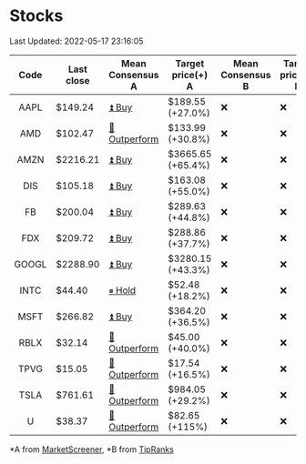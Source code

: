 # Stocks
Last Updated: 2022-05-17 23:16:05

|Code|Last close|Mean Consensus A|Target price(+) A|Mean Consensus B|Target price(+) B|
|:--:|-|-|-|-|-|
|AAPL|$149.24|[⏫ Buy](https://m.marketscreener.com/quote/stock/-4849/)|$189.55 (+27.0%)|❌|❌|
|AMD|$102.47|[🔼 Outperform](https://m.marketscreener.com/quote/stock/-19475876/)|$133.99 (+30.8%)|❌|❌|
|AMZN|$2216.21|[⏫ Buy](https://m.marketscreener.com/quote/stock/-12864605/)|$3665.65 (+65.4%)|❌|❌|
|DIS|$105.18|[⏫ Buy](https://m.marketscreener.com/quote/stock/-4842/)|$163.08 (+55.0%)|❌|❌|
|FB|$200.04|[⏫ Buy](https://m.marketscreener.com/quote/stock/-10547141/)|$289.63 (+44.8%)|❌|❌|
|FDX|$209.72|[⏫ Buy](https://m.marketscreener.com/quote/stock/-12585/)|$288.86 (+37.7%)|❌|❌|
|GOOGL|$2288.90|[⏫ Buy](https://m.marketscreener.com/quote/stock/-24203373/)|$3280.15 (+43.3%)|❌|❌|
|INTC|$44.40|[⏸ Hold](https://m.marketscreener.com/quote/stock/-4829/)|$52.48 (+18.2%)|❌|❌|
|MSFT|$266.82|[⏫ Buy](https://m.marketscreener.com/quote/stock/-4835/)|$364.20 (+36.5%)|❌|❌|
|RBLX|$32.14|[🔼 Outperform](https://m.marketscreener.com/quote/stock/-117793644/)|$45.00 (+40.0%)|❌|❌|
|TPVG|$15.05|[🔼 Outperform](https://m.marketscreener.com/quote/stock/-15933327/)|$17.54 (+16.5%)|❌|❌|
|TSLA|$761.61|[🔼 Outperform](https://m.marketscreener.com/quote/stock/-6344549/)|$984.05 (+29.2%)|❌|❌|
|U|$38.37|[🔼 Outperform](https://m.marketscreener.com/quote/stock/-112492634/)|$82.65 (+115%)|❌|❌|


*A from [MarketScreener](https://www.marketscreener.com), *B from [TipRanks](https://www.tipranks.com)

